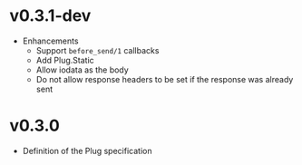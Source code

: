 # v0.3.1-dev

* Enhancements
  * Support `before_send/1` callbacks
  * Add Plug.Static
  * Allow iodata as the body
  * Do not allow response headers to be set if the response was already sent

# v0.3.0

* Definition of the Plug specification
